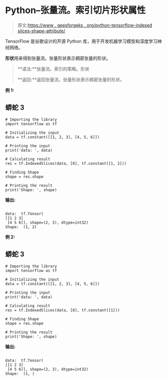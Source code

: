 # Python–张量流。索引切片形状属性

> 原文:[https://www . geesforgeks . org/python-tensorflow-indexed slices-shape-attribute/](https://www.geeksforgeeks.org/python-tensorflow-indexedslices-shape-attribute/)

TensorFlow 是谷歌设计的开源 Python 库，用于开发机器学习模型和深度学习神经网络。

**形状**用来得到张量流。张量形状表示稠密张量的形状。

> **语法:**张量流。索引的策略。形状
> 
> **返回:**返回张量流。张量形状表示稠密张量的形状。

**例 1:**

## 蟒蛇 3

```
# Importing the library
import tensorflow as tf

# Initializing the input
data = tf.constant([[1, 2, 3], [4, 5, 6]])

# Printing the input
print('data: ', data)

# Calculating result
res = tf.IndexedSlices(data, [0], tf.constant([1, 2]))

# Finding Shape
shape = res.shape

# Printing the result
print('Shape: ', shape)
```

**输出:**

```

data:  tf.Tensor(
[[1 2 3]
 [4 5 6]], shape=(2, 3), dtype=int32)
Shape:  (1, 2)

```

**例 2:**

## 蟒蛇 3

```
# Importing the library
import tensorflow as tf

# Initializing the input
data = tf.constant([[1, 2, 3], [4, 5, 6]])

# Printing the input
print('data: ', data)

# Calculating result
res = tf.IndexedSlices(data, [0], tf.constant([1]))

# Finding Shape
shape = res.shape

# Printing the result
print('Shape: ', shape)
```

**输出:**

```

data:  tf.Tensor(
[[1 2 3]
 [4 5 6]], shape=(2, 3), dtype=int32)
Shape:  (1, )

```